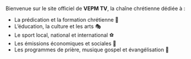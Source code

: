 Bienvenue sur le site officiel de **VEPM TV**, la chaîne chrétienne dédiée à :
- La prédication et la formation chrétienne 🙏  
- L’éducation, la culture et les arts 🎭  
- Le sport local, national et international ⚽  
- Les émissions économiques et sociales 💼  
- Les programmes de prière, musique gospel et évangélisation 🎵
